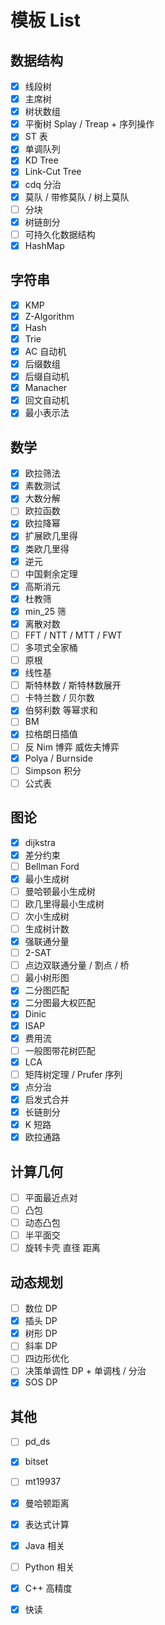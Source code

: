 # 模板 List

## 数据结构

- [x] 线段树
- [x] 主席树
- [x] 树状数组
- [x] 平衡树 Splay / Treap + 序列操作
- [x] ST 表
- [x] 单调队列
- [x] KD Tree
- [x] Link-Cut Tree
- [x] cdq 分治
- [x] 莫队 / 带修莫队 / 树上莫队
- [ ] 分块
- [x] 树链剖分
- [ ] 可持久化数据结构
- [x] HashMap

## 字符串

- [x] KMP
- [x] Z-Algorithm
- [x] Hash
- [x] Trie
- [x] AC 自动机
- [x] 后缀数组
- [x] 后缀自动机
- [x] Manacher
- [x] 回文自动机
- [x] 最小表示法

## 数学

- [x] 欧拉筛法
- [x] 素数测试
- [x] 大数分解
- [ ] 欧拉函数
- [x] 欧拉降幂
- [x] 扩展欧几里得
- [x] 类欧几里得
- [x] 逆元
- [ ] 中国剩余定理
- [x] 高斯消元
- [x] 杜教筛
- [x] min_25 筛
- [x] 离散对数
- [ ] FFT / NTT / MTT / FWT
- [ ] 多项式全家桶
- [ ] 原根
- [x] 线性基
- [ ] 斯特林数 / 斯特林数展开
- [ ] 卡特兰数 / 贝尔数
- [x] 伯努利数 等幂求和
- [ ] BM
- [x] 拉格朗日插值
- [ ] 反 Nim 博弈 威佐夫博弈
- [x] Polya / Burnside
- [ ] Simpson 积分
- [ ] 公式表

## 图论

- [x] dijkstra
- [x] 差分约束
- [ ] Bellman Ford
- [x] 最小生成树
- [ ] 曼哈顿最小生成树
- [ ] 欧几里得最小生成树
- [ ] 次小生成树
- [ ] 生成树计数
- [x] 强联通分量
- [ ] 2-SAT
- [ ] 点边双联通分量 / 割点 / 桥
- [ ] 最小树形图
- [x] 二分图匹配
- [x] 二分图最大权匹配
- [x] Dinic
- [x] ISAP
- [x] 费用流
- [ ] 一般图带花树匹配
- [x] LCA
- [ ] 矩阵树定理 / Prufer 序列
- [x] 点分治
- [x] 启发式合并
- [x] 长链剖分
- [x] K 短路
- [x] 欧拉通路

## 计算几何

- [ ] 平面最近点对
- [ ] 凸包
- [ ] 动态凸包
- [ ] 半平面交
- [ ] 旋转卡壳 直径 距离

## 动态规划

- [ ] 数位 DP
- [x] 插头 DP
- [x] 树形 DP
- [ ] 斜率 DP
- [ ] 四边形优化
- [ ] 决策单调性 DP + 单调栈 / 分治
- [x] SOS DP

## 其他

- [ ] pd_ds
- [x] bitset
- [ ] mt19937
- [x] 曼哈顿距离
- [x] 表达式计算
- [x] Java 相关
- [ ] Python 相关
- [x] C++ 高精度
- [x] 快读
  